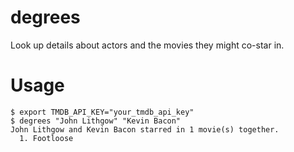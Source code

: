 # degrees
Look up details about actors and the movies they might co-star in.

# Usage 
```
$ export TMDB_API_KEY="your_tmdb_api_key"
$ degrees "John Lithgow" "Kevin Bacon"
John Lithgow and Kevin Bacon starred in 1 movie(s) together.
  1. Footloose
```